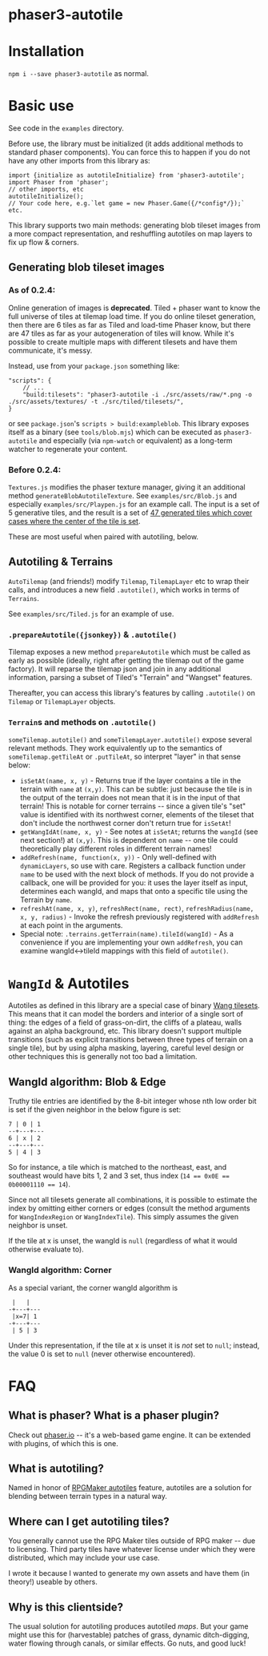 # phaser3-autotile

# Installation
`npm i --save phaser3-autotile` as normal.

# Basic use
See code in the `examples` directory.

Before use, the library must be initialized (it adds additional methods to standard phaser components). You can force this to happen if you do not have any other imports from this library as:
```
import {initialize as autotileInitialize} from 'phaser3-autotile';
import Phaser from 'phaser';
// other imports, etc
autotileInitialize();
// Your code here, e.g.`let game = new Phaser.Game({/*config*/});` etc.
```

This library supports two main methods: generating blob tileset images from a more compact representation, and reshuffling autotiles on map layers to fix up flow & corners.

## Generating blob tileset images
### As of 0.2.4:
Online generation of images is **deprecated**. Tiled + phaser want to know the full universe of tiles at tilemap load time. If you do online tileset generation, then there are 6 tiles as far as Tiled and load-time Phaser know, but there are 47 tiles as far as your autogeneration of tiles will know. While it's possible to create multiple maps with different tilesets and have them communicate, it's messy.

Instead, use from your `package.json` something like:
```
"scripts": {
    // ...
    "build:tilesets": "phaser3-autotile -i ./src/assets/raw/*.png -o ./src/assets/textures/ -t ./src/tiled/tilesets/",
}
```
or see `package.json`'s `scripts > build:exampleblob`. This library exposes itself as a binary (see `tools/blob.mjs`) which can be executed as `phaser3-autotile` and especially (via `npm-watch` or equivalent) as a long-term watcher to regenerate your content.

### Before 0.2.4:

`Textures.js` modifies the phaser texture manager, giving it an additional method `generateBlobAutotileTexture`. See `examples/src/Blob.js` and especially `examples/src/Playpen.js` for an example call. The input is a set of 5 generative tiles, and the result is a set of [47 generated tiles which cover cases where the center of the tile is set](http://www.cr31.co.uk/stagecast/wang/blob.html).

These are most useful when paired with autotiling, below.

## Autotiling & Terrains
`AutoTilemap` (and friends!) modify `Tilemap`, `TilemapLayer` etc to wrap their calls, and introduces a new field `.autotile()`, which works in terms of `Terrains`.

See `examples/src/Tiled.js` for an example of use.

### `.prepareAutotile({jsonkey})` & `.autotile()`
Tilemap exposes a new method `prepareAutotile` which must be called as early as possible (ideally, right after getting the tilemap out of the game factory). It will reparse the tilemap json and join in any additional information, parsing a subset of Tiled's "Terrain" and "Wangset" features.

Thereafter, you can access this library's features by calling `.autotile()` on `Tilemap` or `TilemapLayer` objects.

### `Terrain`s and methods on `.autotile()`
`someTilemap.autotile()` and `someTilemapLayer.autotile()` expose several relevant methods. They work equivalently up to the semantics of `someTilemap.getTileAt` or `.putTileAt`, so interpret "layer" in that sense below:
* `isSetAt(name, x, y)` - Returns true if the layer contains a tile in the terrain with `name` at `(x,y)`. This can be subtle: just because the tile is in the output of the terrain does not mean that it is in the input of that terrain! This is notable for corner terrains -- since a given tile's "set" value is identified with its northwest corner, elements of the tileset that don't include the northwest corner don't return true for `isSetAt`!
* `getWangIdAt(name, x, y)` - See notes at `isSetAt`; returns the `wangId` (see next section!) at `(x,y)`. This is dependent on `name` -- one tile could theoretically play different roles in different terrain names!
* `addRefresh(name, function(x, y))` - Only well-defined with `dynamicLayers`, so use with care. Registers a callback function under `name` to be used with the next block of methods. If you do not provide a callback, one will be provided for you: it uses the layer itself as input, determines each wangId, and maps that onto a specific tile using the Terrain by `name`.
* `refreshAt(name, x, y)`, `refreshRect(name, rect)`, `refreshRadius(name, x, y, radius)` - Invoke the refresh previously registered with `addRefresh` at each point in the arguments.
* Special note: `.terrains.getTerrain(name).tileId(wangId)` - As a convenience if you are implementing your own `addRefresh`, you can examine wangId<->tileId mappings with this field of `autotile()`.

# `WangId` & Autotiles
Autotiles as defined in this library are a special case of binary [Wang tilesets](http://www.cr31.co.uk/stagecast/wang/intro.html). This means that it can model the borders and interior of a single sort of thing: the edges of a field of grass-on-dirt, the cliffs of a plateau, walls against an alpha background, etc. This library doesn't support multiple transitions (such as explicit transitions between three types of terrain on a single tile), but by using alpha masking, layering, careful level design or other techniques this is generally not too bad a limitation.

## WangId algorithm: Blob & Edge
Truthy tile entries are identified by the 8-bit integer whose nth low order bit is set if the given neighbor in the below figure is set:
```
7 | 0 | 1
--+---+---
6 | x | 2
--+---+---
5 | 4 | 3
```
So for instance, a tile which is matched to the northeast, east, and southeast would have bits 1, 2 and 3 set, thus index (`14 == 0x0E == 0b00001110 == 14`).

Since not all tilesets generate all combinations, it is possible to estimate the index by omitting either corners or edges (consult the method arguments for `WangIndexRegion` or `WangIndexTile`). This simply assumes the given neighbor is unset.

If the tile at x is unset, the wangId is `null` (regardless of what it would otherwise evaluate to).

### WangId algorithm: Corner
As a special variant, the corner wangId algorithm is
```
 |   |   
-+---+---
 |x=7| 1
-+---+---
 | 5 | 3
```
Under this representation, if the tile at x is unset it is *not* set to `null`; instead, the value 0 is set to `null` (never otherwise encountered).

# FAQ

## What is phaser? What is a phaser plugin?
Check out [phaser.io]() -- it's a web-based game engine. It can be extended with plugins, of which this is one.

## What is autotiling?
Named in honor of [RPGMaker autotiles](https://blog.rpgmakerweb.com/tutorials/tutorial-how-autotiles-work/) feature, autotiles are a solution for blending between terrain types in a natural way.

## Where can I get autotiling tiles?
You generally cannot use the RPG Maker tiles outside of RPG maker -- due to licensing. Third party tiles have whatever license under which they were distributed, which may include your use case.

I wrote it because I wanted to generate my own assets and have them (in theory!) useable by others.

## Why is this clientside?
The usual solution for autotiling produces autotiled *maps*. But your game might use this for (harvestable) patches of grass, dynamic ditch-digging, water flowing through canals, or similar effects. Go nuts, and good luck!